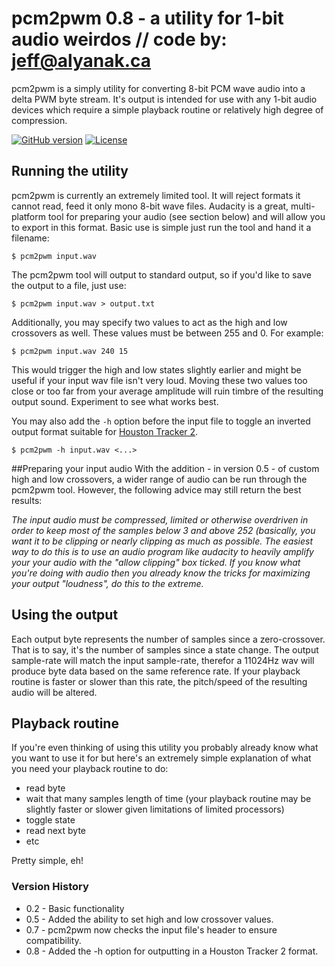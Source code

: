 # pcm2pwm 0.8 - a utility for 1-bit audio weirdos   // code by:  jeff@alyanak.ca
pcm2pwm is a simply utility for converting 8-bit PCM wave audio into a delta PWM byte stream.
It's output is intended for use with any 1-bit audio devices which require a simple playback
routine or relatively high degree of compression.

[![GitHub version](https://img.shields.io/github/pre-release/jeffalyanak/pcm2pwm.svg)](https://github.com/jeffalyanak/pcm2pwm/releases/latest)
[![License](https://img.shields.io/github/license/jeffalyanak/pcm2pwm.svg)](https://github.com/jeffalyanak/pcm2pwm/blob/development/LICENSE.txt)

## Running the utility
pcm2pwm is currently an extremely limited tool. It will reject formats it cannot read, feed it
only mono 8-bit wave files. Audacity is a great, multi-platform tool for preparing your audio
(see section below) and will allow you to export in this format. Basic use is simple just run
the tool and hand it a filename:

`$ pcm2pwm input.wav`

The pcm2pwm tool will output to standard output, so if you'd like to save the output
to a file, just use:

`$ pcm2pwm input.wav > output.txt`

Additionally, you may specify two values to act as the high and low crossovers as well. These
values must be between 255 and 0. For example:

`$ pcm2pwm input.wav 240 15`

This would trigger the high and low states slightly earlier and might be useful if your input
wav file isn't very loud. Moving these two values too close or too far from your average
amplitude will ruin timbre of the resulting output sound. Experiment to see what works best.

You may also add the `-h` option before the input file to toggle an inverted output format suitable for [Houston Tracker 2](https://github.com/utz82/HoustonTracker2).

`$ pcm2pwm -h input.wav <...>`

##Preparing your input audio
With the addition - in version 0.5 - of custom high and low crossovers, a wider range of
audio can be run through the pcm2pwm tool. However, the following advice may still return
the best results:

  _The input audio must be compressed, limited or otherwise overdriven in order to keep 
  most of the samples below 3 and above 252 (basically, you want it to be clipping or
  nearly clipping as much as possible. The easiest way to do this is to use an audio
  program like audacity to heavily amplify your your audio with the "allow clipping"
  box ticked. If you know what you're doing with audio then you already know the tricks
  for maximizing your output "loudness", do this to the extreme._


## Using the output
Each output byte represents the number of samples since a zero-crossover. That is
to say, it's the number of samples since a state change. The output sample-rate will
match the input sample-rate, therefor a 11024Hz wav will produce byte data based on
the same reference rate. If your playback routine is faster or slower than this rate,
the pitch/speed of the resulting audio will be altered.


## Playback routine
If you're even thinking of using this utility you probably already know what you want
to use it for but here's an extremely simple explanation of what you need your playback
routine to do:

  * read byte
  * wait that many samples length of time (your playback routine may be slightly faster or slower given limitations of limited processors)
  * toggle state
  * read next byte
  * etc

Pretty simple, eh!

### Version History

  * 0.2 - Basic functionality
  * 0.5 - Added the ability to set high and low crossover values.
  * 0.7 - pcm2pwm now checks the input file's header to ensure compatibility.
  * 0.8 - Added the -h option for outputting in a Houston Tracker 2 format.
